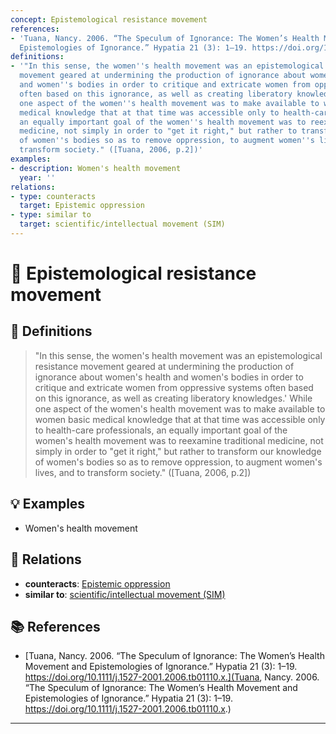 ```yaml
---
concept: Epistemological resistance movement
references:
- 'Tuana, Nancy. 2006. “The Speculum of Ignorance: The Women’s Health Movement and
  Epistemologies of Ignorance.” Hypatia 21 (3): 1–19. https://doi.org/10.1111/j.1527-2001.2006.tb01110.x.'
definitions:
- '"In this sense, the women''s health movement was an epistemological resistance
  movement geared at undermining the production of ignorance about women''s health
  and women''s bodies in order to critique and extricate women from oppressive systems
  often based on this ignorance, as well as creating liberatory knowledges.'' While
  one aspect of the women''s health movement was to make available to women basic
  medical knowledge that at that time was accessible only to health-care professionals,
  an equally important goal of the women''s health movement was to reexamine traditional
  medicine, not simply in order to "get it right," but rather to transform our knowledge
  of women''s bodies so as to remove oppression, to augment women''s lives, and to
  transform society." ([Tuana, 2006, p.2])'
examples:
- description: Women's health movement
  year: ''
relations:
- type: counteracts
  target: Epistemic oppression
- type: similar to
  target: scientific/intellectual movement (SIM)
---
```


# 🧠 Epistemological resistance movement

## 📖 Definitions

> "In this sense, the women's health movement was an epistemological resistance movement geared at undermining the production of ignorance about women's health and women's bodies in order to critique and extricate women from oppressive systems often based on this ignorance, as well as creating liberatory knowledges.' While one aspect of the women's health movement was to make available to women basic medical knowledge that at that time was accessible only to health-care professionals, an equally important goal of the women's health movement was to reexamine traditional medicine, not simply in order to "get it right," but rather to transform our knowledge of women's bodies so as to remove oppression, to augment women's lives, and to transform society." ([Tuana, 2006, p.2])

## 💡 Examples

- Women's health movement

## 🔗 Relations

- **counteracts**: [Epistemic oppression](./epistemic-oppression.md)
- **similar to**: [scientific/intellectual movement (SIM)](./scientific-intellectual-movement-sim.md)

## 📚 References

- [Tuana, Nancy. 2006. “The Speculum of Ignorance: The Women’s Health Movement and Epistemologies of Ignorance.” Hypatia 21 (3): 1–19. https://doi.org/10.1111/j.1527-2001.2006.tb01110.x.](Tuana, Nancy. 2006. “The Speculum of Ignorance: The Women’s Health Movement and Epistemologies of Ignorance.” Hypatia 21 (3): 1–19. https://doi.org/10.1111/j.1527-2001.2006.tb01110.x.)


---

<script src="https://giscus.app/client.js"
        data-repo="natesheehan/conceptcartography"
        data-repo-id="R_kgDOPB5QiQ"
        data-category="General"
        data-category-id="DIC_kwDOPB5Qic4CsAxd"
        data-mapping="pathname"
        data-strict="0"
        data-reactions-enabled="1"
        data-emit-metadata="0"
        data-input-position="bottom"
        data-theme="catppuccin_mocha"
        data-lang="en"
        crossorigin="anonymous"
        async>
</script>
